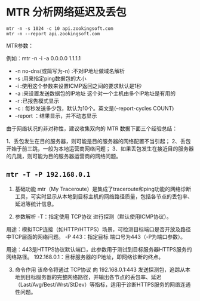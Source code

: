 # MTR 分析网络延迟及丢包

```shell
mtr -n -s 1024 -c 10 api.zookingsoft.com
mtr -n --report api.zookingsoft.com
```
MTR参数：

例如：mtr -n -i -a 0.0.0.0 1.1.1.1
- -n no-dns(或简写为-n) :不对IP地址做域名解析
- -s :用来指定ping数据包的大小
- -i :使用这个参数来设置ICMP返回之间的要求默认是1秒
- -a :来设置发送数据包的IP地址 这个对一个主机由多个IP地址是有用的
- -r :已报告模式显示
- -c : 每秒发送多少包，默认为10个。英文是(–report-cycles COUNT)
- –report ：结果显示，并不动态显示

由于网络状况的非对称性，建议收集双向的 MTR 数据下面三个经验总结：

1、丢包发生在目的服务器，则可能是目的服务器的网络配置不当引起；
2、丢包开始于前三跳，一般为本地运营商网络问题；
3、如果丢包发生在接近目的服务器的几跳，则可能为目的服务器运营商的网络问题。

## `mtr -T -P 192.168.0.1`

1. 基础功能
mtr（My Traceroute）是集成了traceroute和ping功能的网络诊断工具，可实时显示从本地到目标主机的网络路径质量，包括各节点的丢包率、延迟等统计信息。

2. 参数解析
-T：指定使用 TCP协议 进行探测（默认使用ICMP协议）。

用途：模拟TCP连接（如HTTP/HTTPS）场景，可检测目标端口是否开放及路径中TCP层面的网络问题。
-P 443：指定目标 端口号为443（-P为端口参数）。

用途：443是HTTPS协议默认端口，此参数用于测试到目标服务器HTTPS服务的网络路径。
192.168.0.1：目标服务器的IP地址，即网络诊断的终点。

3. 命令作用
该命令将通过 TCP协议 向 192.168.0.1:443 发送探测包，追踪从本地到目标服务器的完整网络路径，并输出各节点的丢包率、延迟（Last/Avg/Best/Wrst/StDev）等指标，适用于诊断HTTPS服务的网络连通性问题。
